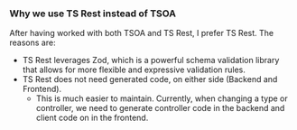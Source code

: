 ### Why we use TS Rest instead of TSOA

After having worked with both TSOA and TS Rest, I prefer TS Rest. The reasons are:

- TS Rest leverages Zod, which is a powerful schema validation library that allows for more flexible and expressive validation rules.
- TS Rest does not need generated code, on either side (Backend and Frontend).
  - This is much easier to maintain. Currently, when changing a type or controller, we need to generate controller code in the backend and client code on in the frontend.
